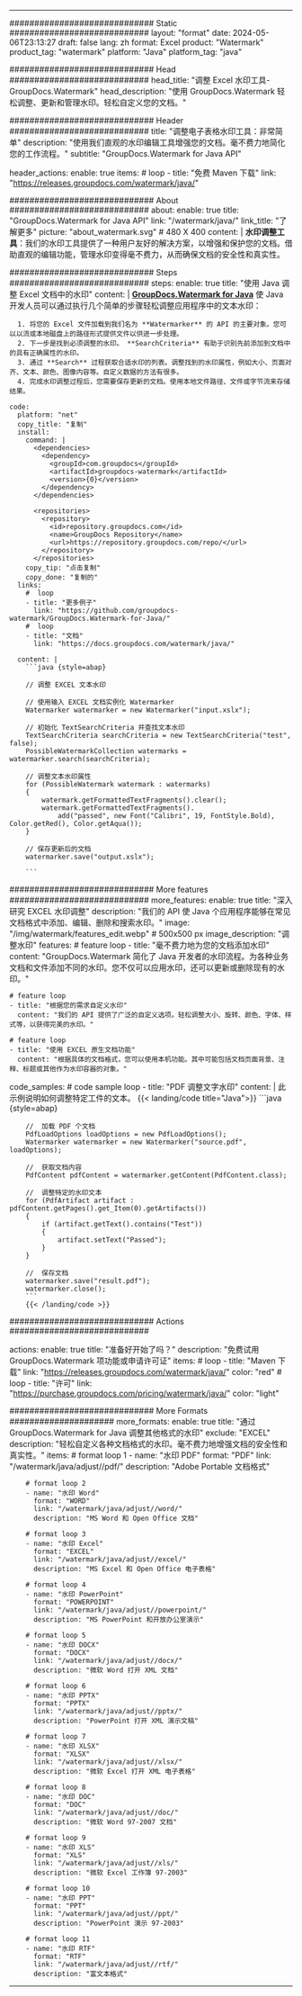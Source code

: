 
---
############################# Static ############################
layout: "format"
date:  2024-05-06T23:13:27
draft: false
lang: zh
format: Excel
product: "Watermark"
product_tag: "watermark"
platform: "Java"
platform_tag: "java"

############################# Head ############################
head_title: "调整 Excel 水印工具-GroupDocs.Watermark"
head_description: "使用 GroupDocs.Watermark 轻松调整、更新和管理水印。轻松自定义您的文档。"

############################# Header ############################
title: "调整电子表格水印工具：非常简单" 
description: "使用我们直观的水印编辑工具增强您的文档。毫不费力地简化您的工作流程。"
subtitle: "GroupDocs.Watermark for Java API" 

header_actions:
  enable: true
  items:
    #  loop
    - title: "免费 Maven 下载"
      link: "https://releases.groupdocs.com/watermark/java/"
      
############################# About ############################
about:
    enable: true
    title: "GroupDocs.Watermark for Java API"
    link: "/watermark/java/"
    link_title: "了解更多"
    picture: "about_watermark.svg" # 480 X 400
    content: |
       **水印调整工具**：我们的水印工具提供了一种用户友好的解决方案，以增强和保护您的文档。借助直观的编辑功能，管理水印变得毫不费力，从而确保文档的安全性和真实性。

############################# Steps ############################
steps:
    enable: true
    title: "使用 Java 调整 Excel 文档中的水印"
    content: |
      **[GroupDocs.Watermark for Java](https://products.groupdocs.com/watermark/java/)** 使 Java 开发人员可以通过执行几个简单的步骤轻松调整应用程序中的文本水印：
      
      1. 将您的 Excel 文件加载到我们名为 **Watermarker** 的 API 的主要对象。您可以以流或本地磁盘上的路径形式提供文件以供进一步处理。
      2. 下一步是找到必须调整的水印。 **SearchCriteria** 有助于识别先前添加到文档中的具有正确属性的水印。
      3. 通过 **Search** 过程获取合适水印的列表。调整找到的水印属性，例如大小、页面对齐、文本、颜色、图像内容等。自定义数据的方法有很多。
      4. 完成水印调整过程后，您需要保存更新的文档。使用本地文件路径、文件或字节流来存储结果。
   
    code:
      platform: "net"
      copy_title: "复制"
      install:
        command: |
          <dependencies>
            <dependency>
              <groupId>com.groupdocs</groupId>
              <artifactId>groupdocs-watermark</artifactId>
              <version>{0}</version>
            </dependency>
          </dependencies>

          <repositories>
            <repository>
              <id>repository.groupdocs.com</id>
              <name>GroupDocs Repository</name>
              <url>https://repository.groupdocs.com/repo/</url>
            </repository>
          </repositories>
        copy_tip: "点击复制"
        copy_done: "复制的"
      links:
        #  loop
        - title: "更多例子"
          link: "https://github.com/groupdocs-watermark/GroupDocs.Watermark-for-Java/"
        #  loop
        - title: "文档"
          link: "https://docs.groupdocs.com/watermark/java/"
          
      content: |
        ```java {style=abap}

        // 调整 EXCEL 文本水印

        // 使用输入 EXCEL 文档实例化 Watermarker
        Watermarker watermarker = new Watermarker("input.xslx");

        // 初始化 TextSearchCriteria 并查找文本水印
        TextSearchCriteria searchCriteria = new TextSearchCriteria("test", false);
        PossibleWatermarkCollection watermarks = watermarker.search(searchCriteria);
        
        // 调整文本水印属性
        for (PossibleWatermark watermark : watermarks)
        {
            watermark.getFormattedTextFragments().clear();
            watermark.getFormattedTextFragments().
                add("passed", new Font("Calibri", 19, FontStyle.Bold), Color.getRed(), Color.getAqua());
        }

        // 保存更新后的文档
        watermarker.save("output.xslx");
        
        ```            
        
############################# More features ############################
more_features:
  enable: true
  title: "深入研究 EXCEL 水印调整"
  description: "我们的 API 使 Java 个应用程序能够在常见文档格式中添加、编辑、删除和搜索水印。"
  image: "/img/watermark/features_edit.webp" # 500x500 px
  image_description: "调整水印"
  features:
    # feature loop
    - title: "毫不费力地为您的文档添加水印"
      content: "GroupDocs.Watermark 简化了 Java 开发者的水印流程。为各种业务文档和文件添加不同的水印。您不仅可以应用水印，还可以更新或删除现有的水印。"

    # feature loop
    - title: "根据您的需求自定义水印"
      content: "我们的 API 提供了广泛的自定义选项。轻松调整大小、旋转、颜色、字体、样式等，以获得完美的水印。"

    # feature loop
    - title: "使用 EXCEL 原生文档功能"
      content: "根据具体的文档格式，您可以使用本机功能。其中可能包括文档页面背景、注释、标题或其他作为水印容器的对象。"
      
  code_samples:
    # code sample loop
    - title: "PDF 调整文字水印"
      content: |
        此示例说明如何调整特定工件的文本。
        {{< landing/code title="Java">}}
        ```java {style=abap}
        
        //  加载 PDF 个文档
        PdfLoadOptions loadOptions = new PdfLoadOptions();
        Watermarker watermarker = new Watermarker("source.pdf", loadOptions);

        //  获取文档内容
        PdfContent pdfContent = watermarker.getContent(PdfContent.class);

        //  调整特定的水印文本
        for (PdfArtifact artifact : pdfContent.getPages().get_Item(0).getArtifacts())
        {
            if (artifact.getText().contains("Test"))
            {
                artifact.setText("Passed");
            }
        }

        //  保存文档
        watermarker.save("result.pdf");
        watermarker.close();
        ```
        {{< /landing/code >}}


############################# Actions ############################

actions:
  enable: true
  title: "准备好开始了吗？"
  description: "免费试用 GroupDocs.Watermark 项功能或申请许可证"
  items:
    #  loop
    - title: "Maven 下载"
      link: "https://releases.groupdocs.com/watermark/java/"
      color: "red"
        #  loop
    - title: "许可"
      link: "https://purchase.groupdocs.com/pricing/watermark/java/"
      color: "light"


############################# More Formats #####################
more_formats:
    enable: true
    title: "通过 GroupDocs.Watermark for Java 调整其他格式的水印"
    exclude: "EXCEL"
    description: "轻松自定义各种文档格式的水印。毫不费力地增强文档的安全性和真实性。"
    items: 
        # format loop 1
        - name: "水印 PDF"
          format: "PDF"
          link: "/watermark/java/adjust//pdf/"
          description: "Adobe Portable 文档格式"

        # format loop 2
        - name: "水印 Word"
          format: "WORD"
          link: "/watermark/java/adjust//word/"
          description: "MS Word 和 Open Office 文档"
          
        # format loop 3
        - name: "水印 Excel"
          format: "EXCEL"
          link: "/watermark/java/adjust//excel/"
          description: "MS Excel 和 Open Office 电子表格"

        # format loop 4
        - name: "水印 PowerPoint"
          format: "POWERPOINT"
          link: "/watermark/java/adjust//powerpoint/"
          description: "MS PowerPoint 和开放办公室演示"

        # format loop 5
        - name: "水印 DOCX"
          format: "DOCX"
          link: "/watermark/java/adjust//docx/"
          description: "微软 Word 打开 XML 文档"
          
        # format loop 6
        - name: "水印 PPTX"
          format: "PPTX"
          link: "/watermark/java/adjust//pptx/"
          description: "PowerPoint 打开 XML 演示文稿"
          
        # format loop 7
        - name: "水印 XLSX"
          format: "XLSX"
          link: "/watermark/java/adjust//xlsx/"
          description: "微软 Excel 打开 XML 电子表格"

        # format loop 8
        - name: "水印 DOC"
          format: "DOC"
          link: "/watermark/java/adjust//doc/"
          description: "微软 Word 97-2007 文档"

        # format loop 9
        - name: "水印 XLS"
          format: "XLS"
          link: "/watermark/java/adjust//xls/"
          description: "微软 Excel 工作簿 97-2003"

        # format loop 10
        - name: "水印 PPT"
          format: "PPT"
          link: "/watermark/java/adjust//ppt/"
          description: "PowerPoint 演示 97-2003"

        # format loop 11
        - name: "水印 RTF"
          format: "RTF"
          link: "/watermark/java/adjust//rtf/"
          description: "富文本格式"

---